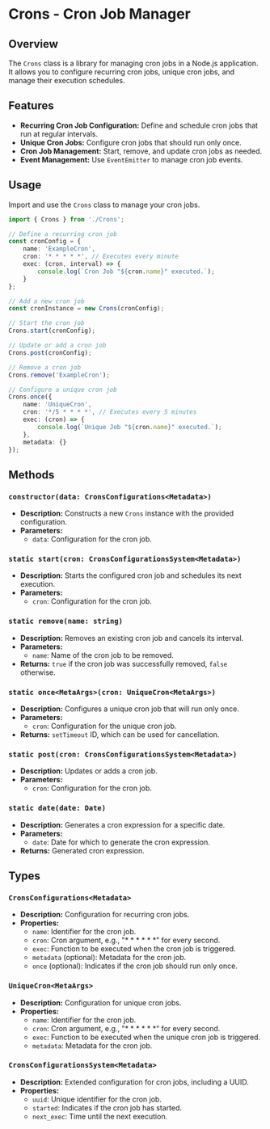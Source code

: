 # Crons - Cron Job Manager

## Overview

The `Crons` class is a library for managing cron jobs in a Node.js application. It allows you to configure recurring cron jobs, unique cron jobs, and manage their execution schedules.

## Features

- **Recurring Cron Job Configuration:** Define and schedule cron jobs that run at regular intervals.
- **Unique Cron Jobs:** Configure cron jobs that should run only once.
- **Cron Job Management:** Start, remove, and update cron jobs as needed.
- **Event Management:** Use `EventEmitter` to manage cron job events.

## Usage

Import and use the `Crons` class to manage your cron jobs.

```typescript
import { Crons } from './Crons';

// Define a recurring cron job
const cronConfig = {
    name: 'ExampleCron',
    cron: '* * * * *', // Executes every minute
    exec: (cron, interval) => {
        console.log(`Cron Job "${cron.name}" executed.`);
    }
};

// Add a new cron job
const cronInstance = new Crons(cronConfig);

// Start the cron job
Crons.start(cronConfig);

// Update or add a cron job
Crons.post(cronConfig);

// Remove a cron job
Crons.remove('ExampleCron');

// Configure a unique cron job
Crons.once({
    name: 'UniqueCron',
    cron: '*/5 * * * *', // Executes every 5 minutes
    exec: (cron) => {
        console.log(`Unique Job "${cron.name}" executed.`);
    },
    metadata: {}
});
```

## Methods

### `constructor(data: CronsConfigurations<Metadata>)`

- **Description:** Constructs a new `Crons` instance with the provided configuration.
- **Parameters:**
  - `data`: Configuration for the cron job.

### `static start(cron: CronsConfigurationsSystem<Metadata>)`

- **Description:** Starts the configured cron job and schedules its next execution.
- **Parameters:**
  - `cron`: Configuration for the cron job.

### `static remove(name: string)`

- **Description:** Removes an existing cron job and cancels its interval.
- **Parameters:**
  - `name`: Name of the cron job to be removed.
- **Returns:** `true` if the cron job was successfully removed, `false` otherwise.

### `static once<MetaArgs>(cron: UniqueCron<MetaArgs>)`

- **Description:** Configures a unique cron job that will run only once.
- **Parameters:**
  - `cron`: Configuration for the unique cron job.
- **Returns:** `setTimeout` ID, which can be used for cancellation.

### `static post(cron: CronsConfigurationsSystem<Metadata>)`

- **Description:** Updates or adds a cron job.
- **Parameters:**
  - `cron`: Configuration for the cron job.

### `static date(date: Date)`

- **Description:** Generates a cron expression for a specific date.
- **Parameters:**
  - `date`: Date for which to generate the cron expression.
- **Returns:** Generated cron expression.

## Types

### `CronsConfigurations<Metadata>`

- **Description:** Configuration for recurring cron jobs.
- **Properties:**
  - `name`: Identifier for the cron job.
  - `cron`: Cron argument, e.g., "* * * * * *" for every second.
  - `exec`: Function to be executed when the cron job is triggered.
  - `metadata` (optional): Metadata for the cron job.
  - `once` (optional): Indicates if the cron job should run only once.

### `UniqueCron<MetaArgs>`

- **Description:** Configuration for unique cron jobs.
- **Properties:**
  - `name`: Identifier for the cron job.
  - `cron`: Cron argument, e.g., "* * * * * *" for every second.
  - `exec`: Function to be executed when the unique cron job is triggered.
  - `metadata`: Metadata for the cron job.

### `CronsConfigurationsSystem<Metadata>`

- **Description:** Extended configuration for cron jobs, including a UUID.
- **Properties:**
  - `uuid`: Unique identifier for the cron job.
  - `started`: Indicates if the cron job has started.
  - `next_exec`: Time until the next execution.